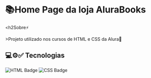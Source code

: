 <h1>📚Home Page da loja AluraBooks</h1>

<h2Sobre⚡</h2>
<p>>Projeto utilizado nos cursos de HTML e CSS da Alura🚀</p>

## 💻⚙️✅ Tecnologias
<div>
  <img src="https://img.shields.io/badge/HTML-HTML5-orange?style=for-the-badge&logo=HTML5&logoColor=white" alt="HTML Badge">
  <img src="https://img.shields.io/badge/CSS-CSS3-blue?style=for-the-badge&logo=CSS3&logoColor=white" alt="CSS Badge">
</div>
